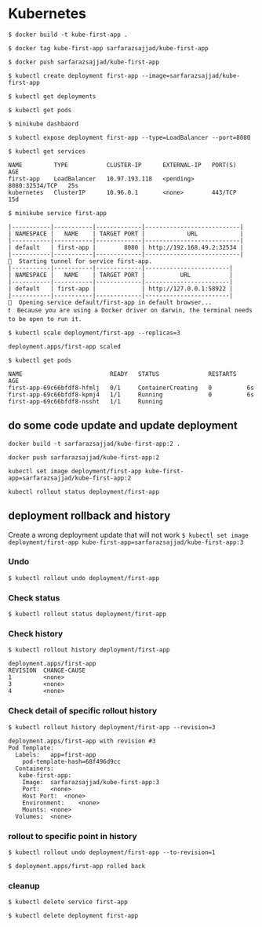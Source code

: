 # Kubernetes

`$ docker build -t kube-first-app .`

`$ docker tag kube-first-app sarfarazsajjad/kube-first-app`

`$ docker push sarfarazsajjad/kube-first-app`

`$ kubectl create deployment first-app --image=sarfarazsajjad/kube-first-app`

`$ kubectl get deployments`

`$ kubectl get pods`

`$ minikube dashbaord`

`$ kubectl expose deployment first-app --type=LoadBalancer --port=8080`

`$ kubectl get services`

```
NAME         TYPE           CLUSTER-IP      EXTERNAL-IP   PORT(S)          AGE
first-app    LoadBalancer   10.97.193.118   <pending>     8080:32534/TCP   25s
kubernetes   ClusterIP      10.96.0.1       <none>        443/TCP          15d
```

`$ minikube service first-app`

```
|-----------|-----------|-------------|---------------------------|
| NAMESPACE |   NAME    | TARGET PORT |            URL            |
|-----------|-----------|-------------|---------------------------|
| default   | first-app |        8080 | http://192.168.49.2:32534 |
|-----------|-----------|-------------|---------------------------|
🏃  Starting tunnel for service first-app.
|-----------|-----------|-------------|------------------------|
| NAMESPACE |   NAME    | TARGET PORT |          URL           |
|-----------|-----------|-------------|------------------------|
| default   | first-app |             | http://127.0.0.1:58922 |
|-----------|-----------|-------------|------------------------|
🎉  Opening service default/first-app in default browser...
❗  Because you are using a Docker driver on darwin, the terminal needs to be open to run it.
```

`$ kubectl scale deployment/first-app --replicas=3`

```
deployment.apps/first-app scaled
```

`$ kubectl get pods`

```
NAME                         READY   STATUS              RESTARTS   AGE
first-app-69c66bfdf8-hfmlj   0/1     ContainerCreating   0          6s
first-app-69c66bfdf8-kpmj4   1/1     Running             0          6s
first-app-69c66bfdf8-nssht   1/1     Running 
```

## do some code update and update deployment

`docker build -t sarfarazsajjad/kube-first-app:2 .`

`docker push sarfarazsajjad/kube-first-app:2`

`kubectl set image deployment/first-app kube-first-app=sarfarazsajjad/kube-first-app:2`

`kubectl rollout status deployment/first-app`


## deployment rollback and history

Create a wrong deployment update that will not work
`$ kubectl set image deployment/first-app kube-first-app=sarfarazsajjad/kube-first-app:3`

### Undo
`$ kubectl rollout undo deployment/first-app`
### Check status
`$ kubectl rollout status deployment/first-app`
### Check history
`$ kubectl rollout history deployment/first-app`
```
deployment.apps/first-app 
REVISION  CHANGE-CAUSE
1         <none>
3         <none>
4         <none>
```
### Check detail of specific rollout history
`$ kubectl rollout history deployment/first-app --revision=3`

```
deployment.apps/first-app with revision #3
Pod Template:
  Labels:	app=first-app
	pod-template-hash=68f496d9cc
  Containers:
   kube-first-app:
    Image:	sarfarazsajjad/kube-first-app:3
    Port:	<none>
    Host Port:	<none>
    Environment:	<none>
    Mounts:	<none>
  Volumes:	<none>
```
### rollout to specific point in history 

`$ kubectl rollout undo deployment/first-app --to-revision=1`

`$ deployment.apps/first-app rolled back`

### cleanup

`$ kubectl delete service first-app`

`$ kubectl delete deployment first-app`